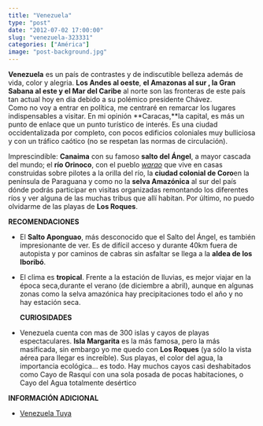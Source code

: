 ```yaml
---
title: "Venezuela"
type: "post"
date: "2012-07-02 17:00:00"
slug: "venezuela-323331"
categories: ["América"]
image: "post-background.jpg"
---
```


 **[](/wp-content/uploads/2012/07/323331-191129.jpg)**

 **Venezuela** es un país de contrastes y de indiscutible belleza además de vida, color y alegria. **Los Andes al oeste**, **el Amazonas al sur , la Gran Sabana al este y el Mar del Caribe** al norte son las fronteras de este país tan actual hoy en dia debido a su polémico presidente Chávez.  
 Como no voy a entrar en política, me centraré en remarcar los lugares indispensables a visitar. En mi opinión **Caracas,**la capital, es más un punto de enlace que un punto turístico de interés. Es una ciudad occidentalizada por completo, con pocos edificios coloniales muy bulliciosa y con un tráfico caótico (no se respetan las normas de circulación).

 [](/wp-content/uploads/2012/07/323331-191130.jpg)Imprescindible: **Canaima** con su famoso **salto del Ángel**, a mayor cascada del mundo; el **río Orinoco**, con el pueblo *[warao](http://es.wikipedia.org/wiki/Warao)* que vive en casas construidas sobre pilotes a la orilla del río, la **ciudad colonial de Coro**en la península de Paraguana y como no la **selva Amazónica** al sur del país dónde podrás participar en visitas organizadas remontando los diferentes ríos y ver alguna de las muchas tribus que allí habitan. Por último, no puedo olvidarme de las playas de **Los Roques**.

 **RECOMENDACIONES**

- [](/wp-content/uploads/2012/07/323331-191127.jpg)El **Salto Aponguao**, más desconocido que el Salto del Ángel, es también impresionante de ver. Es de difícil acceso y durante 40km fuera de autopista y por caminos de cabras sin asfaltar se llega a la **aldea de los Iboribó**.
- El clima es **tropical**. Frente a la estación de lluvias, es mejor viajar en la época seca,durante el verano (de diciembre a abril), aunque en algunas zonas como la selva amazónica hay precipitaciones todo el año y no hay estación seca.

  **CURIOSIDADES**

- Venezuela cuenta con mas de 300 islas y cayos de playas espectaculares. **Isla Margarita** es la más famosa, pero la más masificada, sin embargo yo me quedo con **Los Roques** (ya sólo la vista aérea para llegar es increíble). Sus playas, el color del agua, la importancia ecológica... es todo. Hay muchos cayos casi deshabitados como Cayo de Rasquí con una sola posada de pocas habitaciones, o Cayo del Agua totalmente desértico

 **INFORMACIÓN ADICIONAL**

- [Venezuela Tuya](http://www.venezuelatuya.com/)